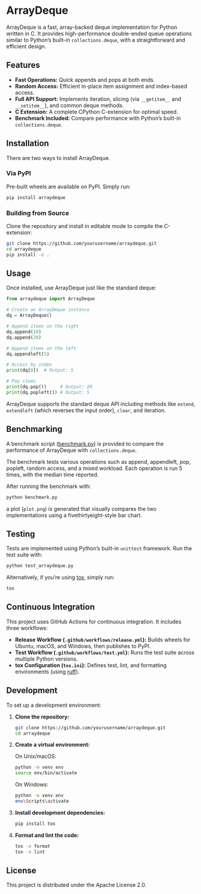 # ArrayDeque

ArrayDeque is a fast, array-backed deque implementation for Python written in C. It provides high-performance double-ended queue operations similar to Python’s built-in `collections.deque`, with a straightforward and efficient design.

## Features

- **Fast Operations:** Quick appends and pops at both ends.
- **Random Access:** Efficient in-place item assignment and index-based access.
- **Full API Support:** Implements iteration, slicing (via `__getitem__` and `__setitem__`), and common deque methods.
- **C Extension:** A complete CPython C-extension for optimal speed.
- **Benchmark Included:** Compare performance with Python’s built-in `collections.deque`.

## Installation

There are two ways to install ArrayDeque.

### Via PyPI

Pre-built wheels are available on PyPI. Simply run:

```bash
pip install arraydeque
```

### Building from Source

Clone the repository and install in editable mode to compile the C-extension:

```bash
git clone https://github.com/yourusername/arraydeque.git
cd arraydeque
pip install -e .
```

## Usage

Once installed, use ArrayDeque just like the standard deque:

```python
from arraydeque import ArrayDeque

# Create an ArrayDeque instance
dq = ArrayDeque()

# Append items on the right
dq.append(10)
dq.append(20)

# Append items on the left
dq.appendleft(5)

# Access by index
print(dq[0])  # Output: 5

# Pop items
print(dq.pop())     # Output: 20
print(dq.popleft()) # Output: 5
```

ArrayDeque supports the standard deque API including methods like `extend`, `extendleft` (which reverses the input order), `clear`, and iteration.

## Benchmarking

A benchmark script ([benchmark.py](benchmark.py)) is provided to compare the performance of ArrayDeque with `collections.deque`.

The benchmark tests various operations such as append, appendleft, pop, popleft, random access, and a mixed workload. Each operation is run 5 times, with the median time reported.

After running the benchmark with:

```bash
python benchmark.py
```

a plot (`plot.png`) is generated that visually compares the two implementations using a fivethirtyeight-style bar chart.

## Testing

Tests are implemented using Python’s built-in `unittest` framework. Run the test suite with:

```bash
python test_arraydeque.py
```

Alternatively, if you’re using [tox](https://tox.readthedocs.io/), simply run:

```bash
tox
```

## Continuous Integration

This project uses GitHub Actions for continuous integration. It includes three workflows:

- **Release Workflow (`.github/workflows/release.yml`):** Builds wheels for Ubuntu, macOS, and Windows, then publishes to PyPI.
- **Test Workflow (`.github/workflows/test.yml`):** Runs the test suite across multiple Python versions.
- **tox Configuration (`tox.ini`):** Defines test, lint, and formatting environments (using [ruff](https://beta.ruff.rs/)).

## Development

To set up a development environment:

1. **Clone the repository:**

   ```bash
   git clone https://github.com/yourusername/arraydeque.git
   cd arraydeque
   ```

2. **Create a virtual environment:**

   On Unix/macOS:
   ```bash
   python -m venv env
   source env/bin/activate
   ```
   On Windows:
   ```bash
   python -m venv env
   env\Scripts\activate
   ```

3. **Install development dependencies:**

   ```bash
   pip install tox
   ```

4. **Format and lint the code:**

   ```bash
   tox -e format
   tox -e lint
   ```

## License

This project is distributed under the Apache License 2.0.
